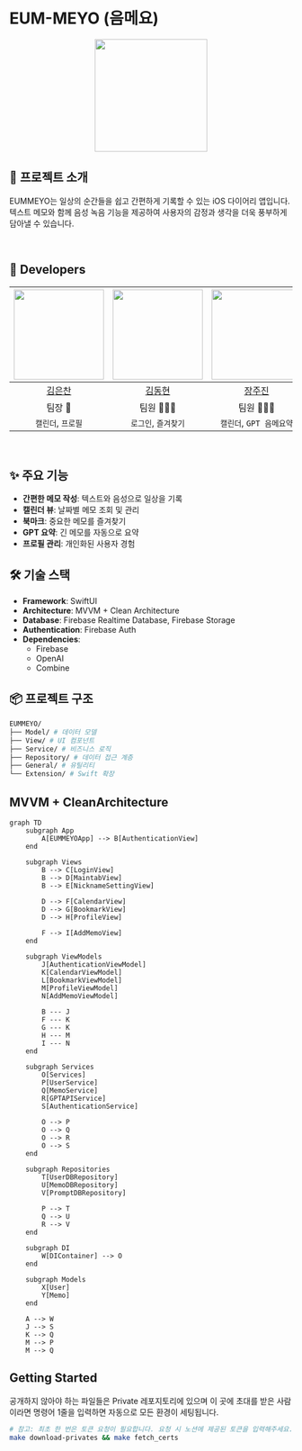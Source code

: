 # EUM-MEYO (음메요)

<p align="center">
  <img src="https://github.com/user-attachments/assets/1d462bc3-608f-49a0-8baf-fba856306827" width="200">
</p>

## 📱 프로젝트 소개

EUMMEYO는 일상의 순간들을 쉽고 간편하게 기록할 수 있는 iOS 다이어리 앱입니다. 
텍스트 메모와 함께 음성 녹음 기능을 제공하여 사용자의 감정과 생각을 더욱 풍부하게 담아낼 수 있습니다.

<br/>

## 🍎 Developers

<img width="160px" src=""/> | <img width="160px" src=""/> | <img width="160px" src=""/> | <img width="160px" src="h"/> |
|:-----:|:-----:|:-----:|:-----:|
| [김은찬](https://github.com/evanKim1999) | [김동현](https://github.com/indextrown) | [장주진](https://github.com/TripleJ709) | [홍예희](https://github.com/HongYehee) |
|팀장 👑|팀원 👨🏻‍💻|팀원 👨🏻‍💻|팀원 👨🏻‍💻|
|`캘린더`, `프로필`|`로그인`, `즐겨찾기`| `캘린더`, `GPT 음메요약` |`기획`, `캐릭터 디자인`|
</div>
<br/>

## ✨ 주요 기능

- **간편한 메모 작성**: 텍스트와 음성으로 일상을 기록
- **캘린더 뷰**: 날짜별 메모 조회 및 관리
- **북마크**: 중요한 메모를 즐겨찾기
- **GPT 요약**: 긴 메모를 자동으로 요약
- **프로필 관리**: 개인화된 사용자 경험

## 🛠 기술 스택

- **Framework**: SwiftUI
- **Architecture**: MVVM + Clean Architecture
- **Database**: Firebase Realtime Database, Firebase Storage
- **Authentication**: Firebase Auth
- **Dependencies**:
  - Firebase
  - OpenAI
  - Combine

## 📦 프로젝트 구조
```bash
EUMMEYO/
├── Model/ # 데이터 모델
├── View/ # UI 컴포넌트
├── Service/ # 비즈니스 로직
├── Repository/ # 데이터 접근 계층
├── General/ # 유틸리티
└── Extension/ # Swift 확장
```

## MVVM + CleanArchitecture
```mermaid
graph TD
    subgraph App
        A[EUMMEYOApp] --> B[AuthenticationView]
    end

    subgraph Views
        B --> C[LoginView]
        B --> D[MaintabView]
        B --> E[NicknameSettingView]
        
        D --> F[CalendarView]
        D --> G[BookmarkView]
        D --> H[ProfileView]
        
        F --> I[AddMemoView]
    end

    subgraph ViewModels
        J[AuthenticationViewModel]
        K[CalendarViewModel]
        L[BookmarkViewModel]
        M[ProfileViewModel]
        N[AddMemoViewModel]
        
        B --- J
        F --- K
        G --- K
        H --- M
        I --- N
    end

    subgraph Services
        O[Services]
        P[UserService]
        Q[MemoService]
        R[GPTAPIService]
        S[AuthenticationService]
        
        O --> P
        O --> Q
        O --> R
        O --> S
    end

    subgraph Repositories
        T[UserDBRepository]
        U[MemoDBRepository]
        V[PromptDBRepository]
        
        P --> T
        Q --> U
        R --> V
    end

    subgraph DI
        W[DIContainer] --> O
    end

    subgraph Models
        X[User]
        Y[Memo]
    end

    A --> W
    J --> S
    K --> Q
    M --> P
    M --> Q
```

## Getting Started

공개하지 않아야 하는 파일들은 Private 레포지토리에 있으며 이 곳에 초대를 받은 사람이라면 명령어 1줄을 입력하면 자동으로 모든 환경이 세팅됩니다.

```bash
# 참고: 최초 한 번은 토큰 요청이 필요합니다. 요청 시 노션에 제공된 토큰을 입력해주세요.
make download-privates && make fetch_certs
```


